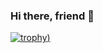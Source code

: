 ### Hi there, friend 👋

<!--
**aleenprd/aleenprd** is a ✨ _special_ ✨ repository because its `README.md` (this file) appears on your GitHub profile.

Here are some ideas to get you started:

- 🔭 I’m currently working on ...
- 🌱 I’m currently learning ...
- 👯 I’m looking to collaborate on ...
- 🤔 I’m looking for help with ...
- 💬 Ask me about Data Science and Data Engineering
- 📫 How to reach me: ...
- 😄 Pronouns: ...
- ⚡ Fun fact: ...
-->

[![trophy](https://github-profile-trophy.vercel.app/?username=aleenprd-ma&theme=onedark&column=3&margin-w=15&margin-h=15&no-frame=true))](https://github.com/ryo-ma/github-profile-trophy)
